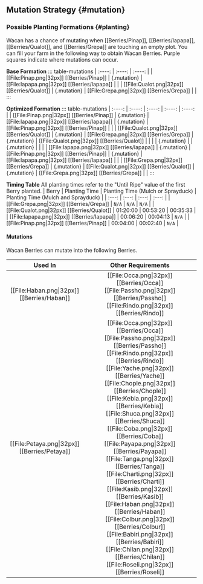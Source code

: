 ## Mutation Strategy {#mutation}

### Possible Planting Formations {#planting}

Wacan has a chance of mutating when [[Berries/Pinap]], [[Berries/Iapapa]], [[Berries/Qualot]], and [[Berries/Grepa]] are touching an empty plot. You can fill your farm in the following way to obtain Wacan Berries. Purple squares indicate where mutations can occur.

**Base Formation**
::: table-mutations
| :----: | :----: | :----: |
| [[File:Pinap.png\|32px]] [[Berries/Pinap]] | {.mutation} | [[File:Iapapa.png\|32px]] [[Berries/Iapapa]] | |
| [[File:Qualot.png\|32px]] [[Berries/Qualot]] | {.mutation} | [[File:Grepa.png\|32px]] [[Berries/Grepa]] | |
:::

**Optimized Formation**
::: table-mutations
| :----: | :----: | :----: | :----: | :----: |
| [[File:Pinap.png\|32px]] [[Berries/Pinap]] | {.mutation} | [[File:Iapapa.png\|32px]] [[Berries/Iapapa]] | {.mutation} | [[File:Pinap.png\|32px]] [[Berries/Pinap]] | |
| [[File:Qualot.png\|32px]] [[Berries/Qualot]] | {.mutation} | [[File:Grepa.png\|32px]] [[Berries/Grepa]] | {.mutation} | [[File:Qualot.png\|32px]] [[Berries/Qualot]] | |
| | {.mutation} | | {.mutation} | | |
| [[File:Iapapa.png\|32px]] [[Berries/Iapapa]] | {.mutation} | [[File:Pinap.png\|32px]] [[Berries/Pinap]] | {.mutation} | [[File:Iapapa.png\|32px]] [[Berries/Iapapa]] | |
| [[File:Grepa.png\|32px]] [[Berries/Grepa]] | {.mutation} | [[File:Qualot.png\|32px]] [[Berries/Qualot]] | {.mutation} | [[File:Grepa.png\|32px]] [[Berries/Grepa]] | |
:::

**Timing Table**
All planting times refer to the "Until Ripe" value of the first Berry planted.
| Berry                                         | Planting Time | Planting Time (Mulch or Sprayduck)    | Planting Time (Mulch and Sprayduck)   |
| :---:                                         | :---:         | :---:                                 | :---:                                 |
| [[File:Grepa.png\|32px]] [[Berries/Grepa]]    | `N/A`         | `N/A`                                 | `N/A`                                 |
| [[File:Qualot.png\|32px]] [[Berries/Qualot]]  | 01:20:00      | 00:53:20                              | 00:35:33                              |
| [[File:Iapapa.png\|32px]] [[Berries/Iapapa]]  | 00:06:20      | 00:04:13                              | `N/A`                                 |
| [[File:Pinap.png\|32px]] [[Berries/Pinap]]    | 00:04:00      | 00:02:40                              | `N/A`                                 |

#### Mutations
Wacan Berries can mutate into the following Berries.

| Used In                                       | Other Requirements |
| :---:                                         | :---: |
| [[File:Haban.png\|32px]] [[Berries/Haban]]    | [[File:Occa.png\|32px]] [[Berries/Occa]] [[File:Passho.png\|32px]] [[Berries/Passho]] [[File:Rindo.png\|32px]] [[Berries/Rindo]] |
| [[File:Petaya.png\|32px]] [[Berries/Petaya]]  | [[File:Occa.png\|32px]] [[Berries/Occa]] [[File:Passho.png\|32px]] [[Berries/Passho]] [[File:Rindo.png\|32px]] [[Berries/Rindo]] [[File:Yache.png\|32px]] [[Berries/Yache]] [[File:Chople.png\|32px]] [[Berries/Chople]] [[File:Kebia.png\|32px]] [[Berries/Kebia]] [[File:Shuca.png\|32px]] [[Berries/Shuca]] [[File:Coba.png\|32px]] [[Berries/Coba]] [[File:Payapa.png\|32px]] [[Berries/Payapa]] [[File:Tanga.png\|32px]] [[Berries/Tanga]] [[File:Charti.png\|32px]] [[Berries/Charti]] [[File:Kasib.png\|32px]] [[Berries/Kasib]] [[File:Haban.png\|32px]] [[Berries/Haban]] [[File:Colbur.png\|32px]] [[Berries/Colbur]] [[File:Babiri.png\|32px]] [[Berries/Babiri]] [[File:Chilan.png\|32px]] [[Berries/Chilan]] [[File:Roseli.png\|32px]] [[Berries/Roseli]] |